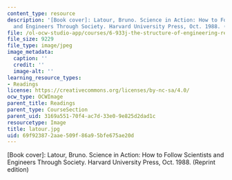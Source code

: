 ```yaml
---
content_type: resource
description: '[Book cover]: Latour, Bruno. Science in Action: How to Follow Scientists
  and Engineers Through Society. Harvard University Press, Oct. 1988. (Reprint edition)'
file: /ol-ocw-studio-app/courses/6-933j-the-structure-of-engineering-revolutions-fall-2001/69f923872aae509f86a95bfe675ae20d_latour.jpg
file_size: 9229
file_type: image/jpeg
image_metadata:
  caption: ''
  credit: ''
  image-alt: ''
learning_resource_types:
- Readings
license: https://creativecommons.org/licenses/by-nc-sa/4.0/
ocw_type: OCWImage
parent_title: Readings
parent_type: CourseSection
parent_uid: 3169a551-70f4-ac7d-33e0-9e825d2dad1c
resourcetype: Image
title: latour.jpg
uid: 69f92387-2aae-509f-86a9-5bfe675ae20d
---
```

[Book cover]: Latour, Bruno. Science in Action: How to Follow Scientists and Engineers Through Society. Harvard University Press, Oct. 1988. (Reprint edition)
